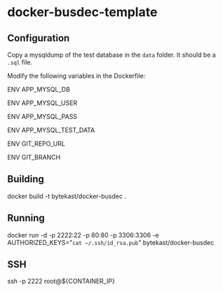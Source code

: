 docker-busdec-template
=================

Configuration
-------------

Copy a mysqldump of the test database in the `data` folder. It should be a `.sql` file.

Modify the following variables in the Dockerfile:

ENV APP_MYSQL_DB

ENV APP_MYSQL_USER 

ENV APP_MYSQL_PASS

ENV APP_MYSQL_TEST_DATA

ENV GIT_REPO_URL

ENV GIT_BRANCH


Building
--------
docker build -t bytekast/docker-busdec .


Running
-------
docker run -d -p 2222:22 -p 80:80 -p 3306:3306 -e AUTHORIZED_KEYS="`cat ~/.ssh/id_rsa.pub`" bytekast/docker-busdec


SSH
---
ssh -p 2222 root@${CONTAINER_IP}
